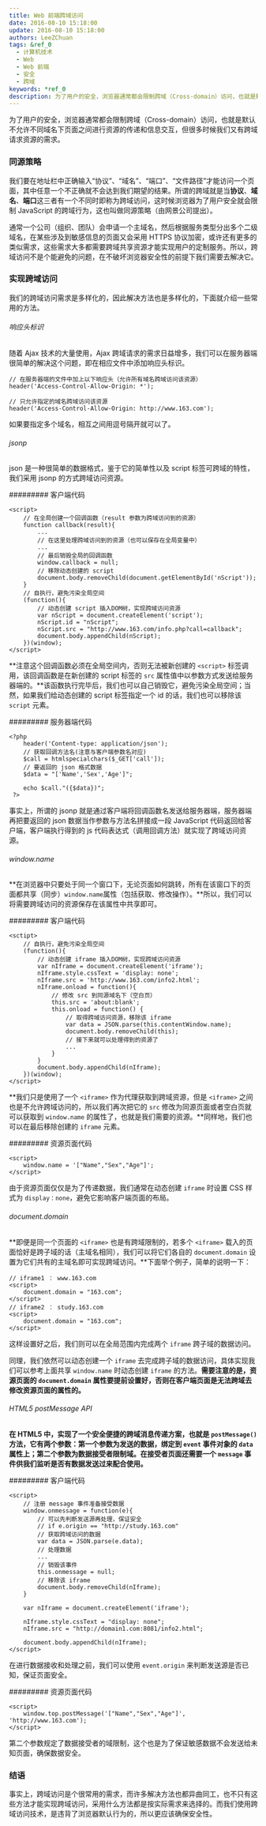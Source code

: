 ```yaml
---
title: Web 前端跨域访问
date: 2016-08-10 15:18:00
update: 2016-08-10 15:18:00
authors: LeeZChuan
tags: &ref_0
  - 计算机技术
  - Web
  - Web 前端
  - 安全
  - 跨域
keywords: *ref_0
description: 为了用户的安全，浏览器通常都会限制跨域（Cross-domain）访问，也就是默认不允许不同域名下页面之间进行资源的传递和信息交互，但很多时候我们又有跨域请求资源的需求。
---
```




为了用户的安全，浏览器通常都会限制跨域（Cross-domain）访问，也就是默认不允许不同域名下页面之间进行资源的传递和信息交互，但很多时候我们又有跨域请求资源的需求。

<!-- truncate -->

### 同源策略

我们要在地址栏中正确输入“协议”、“域名”、“端口”、“文件路径”才能访问一个页面，其中任意一个不正确就不会达到我们期望的结果。所谓的跨域就是当**协议**、**域名**、**端口**这三者有一个不同时即称为跨域访问，这时候浏览器为了用户安全就会限制 JavaScript 的跨域行为，这也叫做同源策略（由网景公司提出）。

通常一个公司（组织、团队）会申请一个主域名，然后根据服务类型分出多个二级域名，在某些涉及到敏感信息的页面又会采用 HTTPS 协议加密，或许还有更多的类似需求，这些需求大多都需要跨域共享资源才能实现用户的定制服务。所以，跨域访问不是个能避免的问题，在不破坏浏览器安全性的前提下我们需要去解决它。

### 实现跨域访问

我们的跨域访问需求是多样化的，因此解决方法也是多样化的，下面就介绍一些常用的方法。

###### 响应头标识

随着 Ajax 技术的大量使用，Ajax 跨域请求的需求日益增多，我们可以在服务器端很简单的解决这个问题，即在相应文件中添加响应头标识。

    // 在服务器端的文件中加上以下响应头（允许所有域名跨域访问该资源）
    header('Access-Control-Allow-Origin: *');

    // 只允许指定的域名跨域访问该资源
    header('Access-Control-Allow-Origin: http://www.163.com');

如果要指定多个域名，相互之间用逗号隔开就可以了。

###### jsonp

json 是一种很简单的数据格式，鉴于它的简单性以及 script 标签可跨域的特性，我们采用 jsonp 的方式跨域访问资源。

######### 客户端代码

    <script>
    	// 在全局创建一个回调函数（result 参数为跨域访问到的资源）
    	function callback(result){
    		...
    		// 在这里处理跨域访问到的资源（也可以保存在全局变量中）
    		...
    		// 最后销毁全局的回调函数
    		window.callback = null;
    		// 移除动态创建的 script
    		document.body.removeChild(document.getElementById('nScript'));
    	}
    	// 自执行，避免污染全局空间
    	(function(){
    		// 动态创建 script 插入DOM树，实现跨域访问资源
    		var nScript = document.createElement('script');
    		nScript.id = "nScript";
    		nScript.src = "http://www.163.com/info.php?call=callback";
    		document.body.appendChild(nScript);
    	})(window);
    </script>

**注意这个回调函数必须在全局空间内，否则无法被新创建的 `<script>` 标签调用，该回调函数是在新创建的 script 标签的 `src` 属性值中以参数方式发送给服务器端的。**该函数执行完毕后，我们也可以自己销毁它，避免污染全局空间；当然，如果我们给动态创建的 script 标签指定一个 id 的话，我们也可以移除该 `script` 元素。

######### 服务器端代码

    <?php
    	header('Content-type: application/json');
    	// 获取回调方法名(注意与客户端参数名对应)
    	$call = htmlspecialchars($_GET['call']);
    	// 要返回的 json 格式数据
    	$data = "['Name','Sex','Age']";

    	echo $call."({$data})";
     ?>

事实上，所谓的 jsonp 就是通过客户端将回调函数名发送给服务器端，服务器端再把要返回的 json 数据当作参数与方法名拼接成一段 JavaScript 代码返回给客户端，客户端执行得到的 js 代码表达式（调用回调方法）就实现了跨域访问资源。

###### window.name

**在浏览器中只要处于同一个窗口下，无论页面如何跳转，所有在该窗口下的页面都共享（同步）<code>window.name</code>属性（包括获取、修改操作）。**所以，我们可以将需要跨域访问的资源保存在该属性中共享即可。

######### 客户端代码

    <sctipt>
    	// 自执行，避免污染全局空间
    	(function(){
    		// 动态创建 iframe 插入DOM树，实现跨域访问资源
    		var nIframe = document.createElement('iframe');
    		nIframe.style.cssText = 'display: none';
    		nIframe.src = 'http://www.163.com/info2.html';
    		nIframe.onload = function(){
    			// 修改 src 到同源域名下（空白页）
    			this.src = 'about:blank';
    			this.onload = function() {
    				// 取得跨域访问资源，移除该 iframe
    				var data = JSON.parse(this.contentWindow.name);
    				document.body.removeChild(this);
    				// 接下来就可以处理得到的资源了
    				...
    			}
    		}
    		document.body.appendChild(nIframe);
    	})(window);
    </script>

**我们只是使用了一个 `<iframe>` 作为代理获取到跨域资源，但是 `<iframe>` 之间也是不允许跨域访问的，所以我们再次把它的 `src` 修改为同源页面或者空白页就可以获取到 `window.name` 的属性了，也就是我们需要的资源。**同样地，我们也可以在最后移除创建的 `iframe` 元素。

######### 资源页面代码

    <script>
    	window.name = '["Name","Sex","Age"]';
    </script>

由于资源页面仅仅是为了传递数据，我们通常在动态创建 `iframe` 时设置 CSS 样式为 `display：none`，避免它影响客户端页面的布局。

###### document.domain

**即便是同一个页面的 `<iframe>` 也是有跨域限制的，若多个 `<iframe>` 载入的页面恰好是跨子域的话（主域名相同），我们可以将它们各自的 `document.domain` 设置为它们共有的主域名即可实现跨域访问。**下面举个例子，简单的说明一下：

    // iframe1 ： www.163.com
    <script>
    	document.domain = "163.com";
    </script>
    // iframe2 ： study.163.com
    <script>
    	document.domain = "163.com";
    </script>

这样设置好之后，我们则可以在全局范围内完成两个 `iframe` 跨子域的数据访问。

同理，我们依然可以动态创建一个 `iframe` 去完成跨子域的数据访问，具体实现我们可以参考上面共享 `window.name` 时动态创建 `iframe` 的方法。**需要注意的是，资源页面的 `document.domain` 属性要提前设置好，否则在客户端页面是无法跨域去修改资源页面的属性的。**

###### HTML5 postMessage API

**在 HTML5 中，实现了一个安全便捷的跨域消息传递方案，也就是 `postMessage()` 方法，它有两个参数：第一个参数为发送的数据，绑定到 `event` 事件对象的 `data` 属性上；第二个参数为数据接受者限制域。在接受者页面还需要一个 `message` 事件供我们监听是否有数据发送过来配合使用。**

######### 客户端代码

    <script>
    	// 注册 message 事件准备接受数据
    	window.onmessage = function(e){
    		// 可以先判断发送源再处理，保证安全
    		// if e.origin == "http://study.163.com"
    		// 获取跨域访问的数据
    		var data = JSON.parse(e.data);
    		// 处理数据
    		...
    		// 销毁该事件
    		this.onmessage = null;
    		// 移除该 iframe
    		document.body.removeChild(nIframe);
    	}

    	var nIframe = document.createElement('iframe');

    	nIframe.style.cssText = "display: none";
    	nIframe.src = "http://domain1.com:8081/info2.html";

    	document.body.appendChild(nIframe);
    </script>

在进行数据接收和处理之前，我们可以使用 `event.origin` 来判断发送源是否已知，保证页面安全。

######### 资源页面代码

    <script>
    	window.top.postMessage('["Name","Sex","Age"]', 'http://www.163.com');
    </script>

第二个参数规定了数据接受者的域限制，这个也是为了保证敏感数据不会发送给未知页面，确保数据安全。

### 结语

事实上，跨域访问是个很常用的需求，而许多解决方法也都异曲同工，也不只有这些方法才能实现跨域访问，采用什么方法都是按实际需求来选择的。而我们使用跨域访问技术，是违背了浏览器默认行为的，所以更应该确保安全性。
